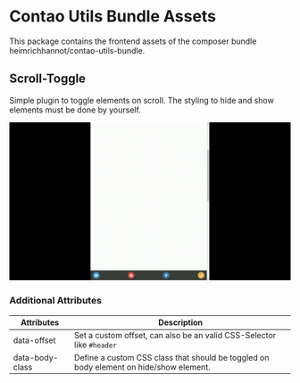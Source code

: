 # Contao Utils Bundle Assets

This package contains the frontend assets of the composer bundle heimrichhannot/contao-utils-bundle.

## Scroll-Toggle

Simple plugin to toggle elements on scroll. The styling to hide and show elements must be done by yourself.

![demo](https://raw.githubusercontent.com/heimrichhannot-contao-components/contao-utils-bundle/master/docs/scroll-toggle/scroll-toggle-demo.gif "Scroll Toggle Demo")

### Additional Attributes

| Attributes  | Description  |
|---|---|
| data-offset | Set a custom offset, can also be an valid CSS-Selector like `#header` |
| data-body-class | Define a custom CSS class that should be toggled on body element on hide/show element. |

